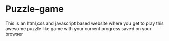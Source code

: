 # Puzzle-game
This is an html,css and javascript based website where you get to play this awesome puzzle like game with your current progress saved on your browser
